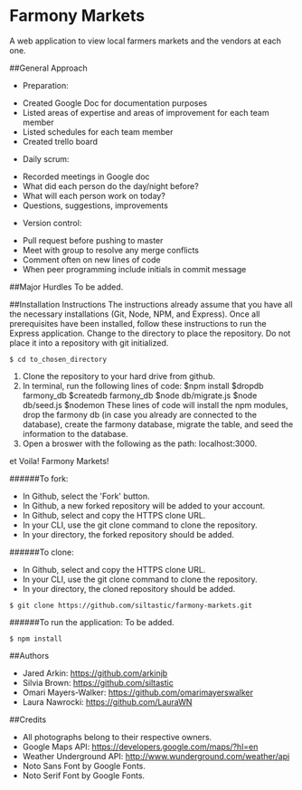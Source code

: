 # Farmony Markets
A web application to view local farmers markets and the vendors at each one.

##General Approach
* Preparation:
- Created Google Doc for documentation purposes
- Listed areas of expertise and areas of improvement for each team member
- Listed schedules for each team member
- Created trello board

* Daily scrum:
- Recorded meetings in Google doc
- What did each person do the day/night before?
- What will each person work on today?
- Questions, suggestions, improvements

* Version control:
- Pull request before pushing to master
- Meet with group to resolve any merge conflicts
- Comment often on new lines of code
- When peer programming include initials in commit message

##Major Hurdles
To be added.

##Installation Instructions
The instructions already assume that you have all the necessary installations (Git, Node, NPM, and Express). Once all prerequisites have been installed, follow these instructions to run the Express application. Change to the directory to place the repository. Do not place it into a repository with git initialized.

```console
$ cd to_chosen_directory
```
1. Clone the repository to your hard drive from github.
2. In terminal, run the following lines of code:
    $npm install
    $dropdb farmony_db
    $createdb farmony_db
    $node db/migrate.js
    $node db/seed.js
    $nodemon
  These lines of code will install the npm modules, drop the farmony db (in case you already are connected to the database), create the farmony database, migrate the table, and seed the information to the database.
3. Open a broswer with the following as the path: localhost:3000.

et Voila! Farmony Markets!


######To fork:
* In Github, select the 'Fork' button.
* In Github, a new forked repository will be added to your account.
* In Github, select and copy the HTTPS clone URL.
* In your CLI, use the git clone command to clone the repository.
* In your directory, the forked repository should be added.

######To clone:
* In Github, select and copy the HTTPS clone URL.
* In your CLI, use the git clone command to clone the repository.
* In your directory, the cloned repository should be added.

```console
$ git clone https://github.com/siltastic/farmony-markets.git
```
######To run the application:
To be added.

```console
$ npm install
```

##Authors
- Jared Arkin: https://github.com/arkinjb
- Silvia Brown: https://github.com/siltastic
- Omari Mayers-Walker: https://github.com/omarimayerswalker
- Laura Nawrocki: https://github.com/LauraWN

##Credits
- All photographs belong to their respective owners.
- Google Maps API: https://developers.google.com/maps/?hl=en
- Weather Underground API: http://www.wunderground.com/weather/api
- Noto Sans Font by Google Fonts.
- Noto Serif Font by Google Fonts.